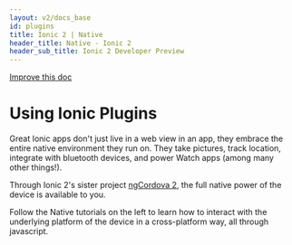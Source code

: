 ```yaml
---
layout: v2/docs_base
id: plugins
title: Ionic 2 | Native
header_title: Native - Ionic 2
header_sub_title: Ionic 2 Developer Preview
---
```

<div class="improve-docs">
  <a href='https://github.com/driftyco/ionic-site/edit/ionic2/docs/v2/native/index.md'>
    Improve this doc
  </a>
</div>

<h1 class="title">Using Ionic Plugins</h1>

Great Ionic apps don't just live in a web view in an app, they embrace the entire
native environment they run on. They take pictures, track location, integrate with
bluetooth devices, and power Watch apps (among many other things!).

Through Ionic 2's sister project [ngCordova 2](http://ngcordova.com/), the full
native power of the device is available to you.

Follow the Native tutorials on the left to learn how to interact
with the underlying platform of the device in a cross-platform way, all through
javascript.
